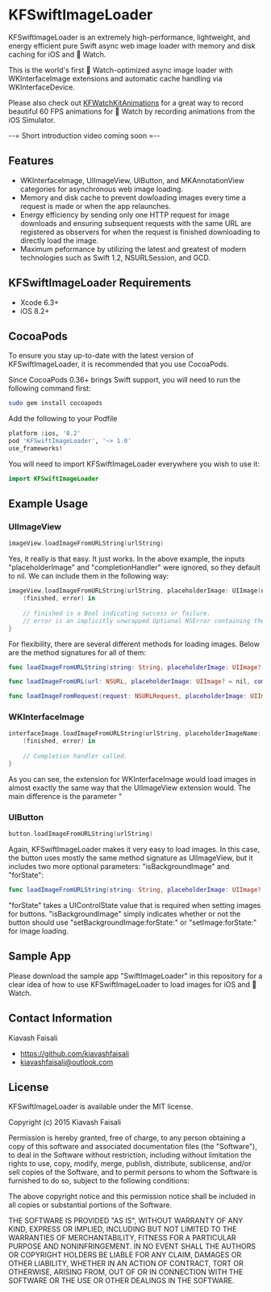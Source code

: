 # KFSwiftImageLoader

KFSwiftImageLoader is an extremely high-performance, lightweight, and energy efficient pure Swift async web image loader with memory and disk caching for iOS and  Watch.

This is the world's first  Watch-optimized async image loader with WKInterfaceImage extensions and automatic cache handling via WKInterfaceDevice.

Please also check out [KFWatchKitAnimations](https://github.com/kiavashfaisali/KFWatchKitAnimations) for a great way to record beautiful 60 FPS animations for  Watch by recording animations from the iOS Simulator.

--= Short introduction video coming soon =--

## Features
* WKInterfaceImage, UIImageView, UIButton, and MKAnnotationView categories for asynchronous web image loading.
* Memory and disk cache to prevent dowloading images every time a request is made or when the app relaunches.
* Energy efficiency by sending only one HTTP request for image downloads and ensuring subsequent requests with the same URL are registered as observers for when the request is finished downloading to directly load the image.
* Maximum peformance by utilizing the latest and greatest of modern technologies such as Swift 1.2, NSURLSession, and GCD.

## KFSwiftImageLoader Requirements
* Xcode 6.3+
* iOS 8.2+

## CocoaPods
To ensure you stay up-to-date with the latest version of KFSwiftImageLoader, it is recommended that you use CocoaPods.

Since CocoaPods 0.36+ brings Swift support, you will need to run the following command first:
``` bash
sudo gem install cocoapods
```

Add the following to your Podfile
``` bash
platform :ios, '8.2'
pod 'KFSwiftImageLoader', '~> 1.0'
use_frameworks!
```

You will need to import KFSwiftImageLoader everywhere you wish to use it:
``` swift
import KFSwiftImageLoader
```

## Example Usage
### UIImageView
``` swift
imageView.loadImageFromURLString(urlString)
```

Yes, it really is that easy. It just works.
In the above example, the inputs "placeholderImage" and "completionHandler" were ignored, so they default to nil.
We can include them in the following way:
``` swift
imageView.loadImageFromURLString(urlString, placeholderImage: UIImage(named: "KiavashFaisali")) {
    (finished, error) in
    
    // finished is a Bool indicating success or failure.
    // error is an implicitly unwrapped Optional NSError containing the error (if any) when finished is false.
}
```

For flexibility, there are several different methods for loading images.
Below are the method signatures for all of them:
``` swift
func loadImageFromURLString(string: String, placeholderImage: UIImage? = nil, completion: ((finished: Bool, error: NSError!) -> Void)? = nil)

func loadImageFromURL(url: NSURL, placeholderImage: UIImage? = nil, completion: ((finished: Bool, error: NSError!) -> Void)? = nil)

func loadImageFromRequest(request: NSURLRequest, placeholderImage: UIImage? = nil, completion: ((finished: Bool, error: NSError!) -> Void)? = nil)
```

### WKInterfaceImage
``` swift
interfaceImage.loadImageFromURLString(urlString, placeholderImageName: "KiavashFaisali", shouldUseDeviceCache: true) {
    (finished, error) in
    
    // Completion handler called.
}
```

As you can see, the extension for WKInterfaceImage would load images in almost exactly the same way that the UIImageView extension would. The main difference is the parameter "

### UIButton
``` swift
button.loadImageFromURLString(urlString)
```

Again, KFSwiftImageLoader makes it very easy to load images.
In this case, the button uses mostly the same method signature as UIImageView, but it includes two more optional parameters: "isBackgroundImage" and "forState":

``` swift
func loadImageFromURLString(string: String, placeholderImage: UIImage? = nil, forState controlState: UIControlState = .Normal, isBackgroundImage: Bool = false, completion: ((finished: Bool, error: NSError!) -> Void)? = nil)
```

"forState" takes a UIControlState value that is required when setting images for buttons.
"isBackgroundImage" simply indicates whether or not the button should use "setBackgroundImage:forState:" or "setImage:forState:" for image loading.



## Sample App
Please download the sample app "SwiftImageLoader" in this repository for a clear idea of how to use KFSwiftImageLoader to load images for iOS and  Watch.

## Contact Information
Kiavash Faisali
- https://github.com/kiavashfaisali
- kiavashfaisali@outlook.com

## License
KFSwiftImageLoader is available under the MIT license.

Copyright (c) 2015 Kiavash Faisali

Permission is hereby granted, free of charge, to any person obtaining a copy
of this software and associated documentation files (the "Software"), to deal
in the Software without restriction, including without limitation the rights
to use, copy, modify, merge, publish, distribute, sublicense, and/or sell
copies of the Software, and to permit persons to whom the Software is
furnished to do so, subject to the following conditions:

The above copyright notice and this permission notice shall be included in all
copies or substantial portions of the Software.

THE SOFTWARE IS PROVIDED "AS IS", WITHOUT WARRANTY OF ANY KIND, EXPRESS OR
IMPLIED, INCLUDING BUT NOT LIMITED TO THE WARRANTIES OF MERCHANTABILITY,
FITNESS FOR A PARTICULAR PURPOSE AND NONINFRINGEMENT. IN NO EVENT SHALL THE
AUTHORS OR COPYRIGHT HOLDERS BE LIABLE FOR ANY CLAIM, DAMAGES OR OTHER
LIABILITY, WHETHER IN AN ACTION OF CONTRACT, TORT OR OTHERWISE, ARISING FROM,
OUT OF OR IN CONNECTION WITH THE SOFTWARE OR THE USE OR OTHER DEALINGS IN THE
SOFTWARE.
